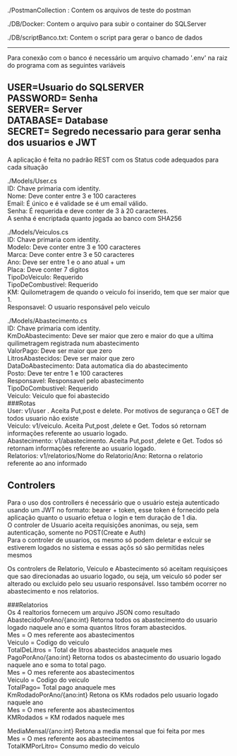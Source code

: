 ./PostmanCollection : Contem os arquivos de teste do postman

./DB/Docker: Contem o arquivo para subir o container do SQLServer    

./DB/scriptBanco.txt: Contem o script para gerar o banco de dados  

------------------------------------------------------  

Para conexão com o banco é necessário um arquivo chamado '.env' na raiz do programa com as seguintes variáveis 

USER=Usuario do SQLSERVER  
PASSWORD= Senha  
SERVER= Server   
DATABASE= Database   
SECRET= Segredo necessario para gerar senha dos usuarios e JWT  
------------------------------------------------------  

A aplicação é feita no padrão REST com os Status code adequados para cada situação


./Models/User.cs   
ID: Chave primaria com identity.  
Nome: Deve conter entre 3 e 100 caracteres  
Email: É único e é validade se é um email válido.  
Senha: É requerida e deve conter de 3 à 20 caracteres.  
	A senha é encriptada quanto jogada ao banco com SHA256  

./Models/Veiculos.cs  
ID: Chave primaria com identity.  
Modelo: Deve conter entre 3 e 100 caracteres  
Marca: Deve conter entre 3 e 50 caracteres  
Ano: Deve ser entre 1 e o ano atual +  um  
Placa: Deve conter 7 digitos  
TipoDoVeiculo: Requerido  
TipoDeCombustivel: Requerido  
KM: Quilometragem de quando o veiculo foi inserido, tem que ser maior que 1.  
Responsavel: O usuario responsável pelo veiculo  

./Models/Abastecimento.cs   
ID: Chave primaria com identity.  
KmDoAbastecimento: Deve ser maior que zero e maior do que a ultima quilimetragem registrada num abastecimento  
ValorPago: Deve ser maior que zero  
LitrosAbastecidos: Deve ser maior que zero  
DataDoAbastecimento: Data automatica dia do abastecimento  
Posto: Deve ter entre 1 e 100 caracteres  
Responsavel: Responsavel pelo abastecimento  
TipoDoCombustivel: Requerido  
Veiculo: Veiculo que foi abastecido  
###Rotas  
User: v1/user . Aceita Put,post e delete. Por motivos de segurança o GET de todos usuario não existe  
Veiculo: v1/veiculo. Aceita Put,post ,delete e Get. Todos só retornam informações referente ao usuario logado.  
Abastecimento: v1/abastecimento. Aceita Put,post ,delete e Get. Todos só retornam informações referente ao usuario logado.  
Relatorios: v1/relatorios/Nome do Relatorio/Ano: Retorna o relatorio referente ao ano informado  

## Controlers  
Para o uso dos controllers é necessário que o usuário esteja autenticado usando um JWT no formato: bearer + token, esse token é fornecido pela aplicação quanto o usuario efetua o login e tem duração de 1 dia.  
O controler de Usuario aceita requisições anonimas, ou seja, sem autenticação, somente no POST(Create e Auth)  
Para o controler de usuarios, os mesmo só podem deletar e exlcuir se estiverem logados no sistema e essas açõs só são permitidas neles mesmos

Os controlers de Relatorio, Veiculo e Abastecimento só aceitam requisiçoes que sao direcionadas ao usuario logado, ou seja, um veiculo só poder ser alterado ou excluido pelo seu usuario responsável. Isso também ocorrer no abastecimento e nos relatorios.  

###Relatorios   
Os 4 realtorios fornecem um arquivo JSON como resultado  
AbastecidoPorAno/{ano:int} Retorna todos os abastecimento do usuario logado naquele ano e soma quantos litros foram abastecidos.  
 	    Mes =  O mes referente aos abastecimentos   
                    Veiculo = Codigo do  veiculo   
                    TotalDeLitros = Total de litros abastecidos anaquele mes  
PagoPorAno/{ano:int} Retorna todos os abastecimento do usuario logado naquele ano e soma to total pago.  
 	    Mes =  O mes referente aos abastecimentos   
                    Veiculo = Codigo do  veiculo   
                    TotalPago= Total pago anaquele mes  
KmRodadoPorAno/{ano:int} Retona os KMs rodados pelo usuario logado naquele ano   
	  Mes =  O mes referente aos abastecimentos   
	  KMRodados = KM rodados naquele mes  

MediaMensal/{ano:int} Retona a media mensal que foi feita por mes  
	  Mes =  O mes referente aos abastecimentos   
	  TotalKMPorLitro= Consumo medio do veiculo  


 












